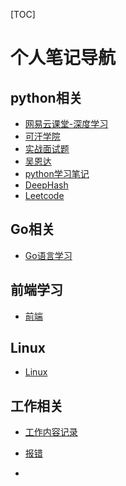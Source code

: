 [TOC]

# 个人笔记导航

## python相关

- [网易云课堂-深度学习](网易云课堂-深度学习) 
- [可汗学院](可汗学院)
- [实战面试题](实战面试题) 
- [吴恩达](吴恩达) 
- [python学习笔记](python学习笔记) 
- [DeepHash](DeepHash) 
- [Leetcode](Leetcode) 

## Go相关

-  [Go语言学习](Go语言学习) 

## 前端学习

-  [前端](前端) 

## Linux

-  [Linux](Linux) 

## 工作相关

- [工作内容记录](工作内容记录) 

- [报错](报错) 
- 